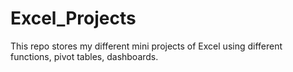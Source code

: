 # Excel_Projects
This repo stores my different mini projects of Excel using different functions, pivot tables, dashboards.
